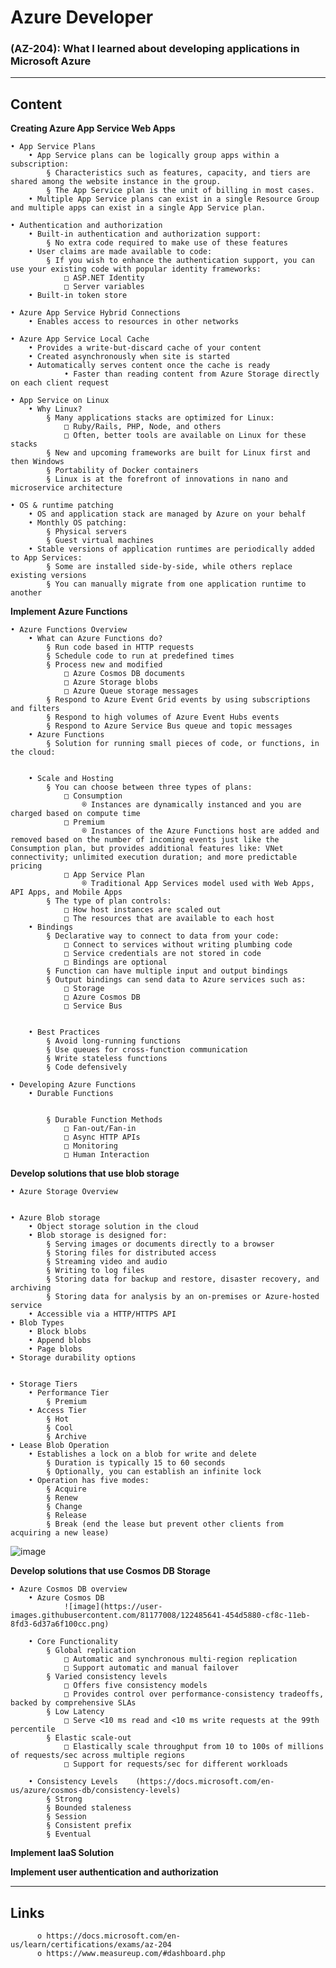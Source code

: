 # Azure Developer

### (AZ-204): What I learned about developing applications in Microsoft Azure 
________________________
## Content

**Creating Azure App Service Web Apps**

	• App Service Plans
		• App Service plans can be logically group apps within a subscription:
			§ Characteristics such as features, capacity, and tiers are shared among the website instance in the group.
			§ The App Service plan is the unit of billing in most cases.
		• Multiple App Service plans can exist in a single Resource Group and multiple apps can exist in a single App Service plan.
		
	• Authentication and authorization
		• Built-in authentication and authorization support:
			§ No extra code required to make use of these features
		• User claims are made available to code:
			§ If you wish to enhance the authentication support, you can use your existing code with popular identity frameworks:
				□ ASP.NET Identity
				□ Server variables
		• Built-in token store

	• Azure App Service Hybrid Connections
		• Enables access to resources in other networks

	• Azure App Service Local Cache
		• Provides a write-but-discard cache of your content
		• Created asynchronously when site is started
		• Automatically serves content once the cache is ready
                • Faster than reading content from Azure Storage directly on each client request
		
	• App Service on Linux
		• Why Linux?
			§ Many applications stacks are optimized for Linux:
				□ Ruby/Rails, PHP, Node, and others
				□ Often, better tools are available on Linux for these stacks
			§ New and upcoming frameworks are built for Linux first and then Windows
			§ Portability of Docker containers
			§ Linux is at the forefront of innovations in nano and microservice architecture

	• OS & runtime patching
		• OS and application stack are managed by Azure on your behalf
		• Monthly OS patching:
			§ Physical servers
			§ Guest virtual machines
		• Stable versions of application runtimes are periodically added to App Services:
			§ Some are installed side-by-side, while others replace existing versions
			§ You can manually migrate from one application runtime to another
			

**Implement Azure Functions**

	• Azure Functions Overview
		• What can Azure Functions do?
			§ Run code based in HTTP requests
			§ Schedule code to run at predefined times
			§ Process new and modified
				□ Azure Cosmos DB documents
				□ Azure Storage blobs
				□ Azure Queue storage messages
			§ Respond to Azure Event Grid events by using subscriptions and filters
			§ Respond to high volumes of Azure Event Hubs events
			§ Respond to Azure Service Bus queue and topic messages
		• Azure Functions
			§ Solution for running small pieces of code, or functions, in the cloud:
						

		• Scale and Hosting
			§ You can choose between three types of plans:
				□ Consumption
					® Instances are dynamically instanced and you are charged based on compute time
				□ Premium
					® Instances of the Azure Functions host are added and removed based on the number of incoming events just like the Consumption plan, but provides additional features like: VNet connectivity; unlimited execution duration; and more predictable pricing
				□ App Service Plan
					® Traditional App Services model used with Web Apps, API Apps, and Mobile Apps
			§ The type of plan controls:
				□ How host instances are scaled out
				□ The resources that are available to each host
		• Bindings
			§ Declarative way to connect to data from your code:
				□ Connect to services without writing plumbing code
				□ Service credentials are not stored in code
				□ Bindings are optional
			§ Function can have multiple input and output bindings
			§ Output bindings can send data to Azure services such as:
				□ Storage
				□ Azure Cosmos DB
				□ Service Bus
					

		• Best Practices
			§ Avoid long-running functions
			§ Use queues for cross-function communication
			§ Write stateless functions
			§ Code defensively
			
	• Developing Azure Functions
		• Durable Functions
					

			§ Durable Function Methods
				□ Fan-out/Fan-in
				□ Async HTTP APIs
				□ Monitoring
				□ Human Interaction


**Develop solutions that use blob storage**

	• Azure Storage Overview
				

	• Azure Blob storage
		• Object storage solution in the cloud
		• Blob storage is designed for:
			§ Serving images or documents directly to a browser
			§ Storing files for distributed access
			§ Streaming video and audio
			§ Writing to log files
			§ Storing data for backup and restore, disaster recovery, and archiving
			§ Storing data for analysis by an on-premises or Azure-hosted service
		• Accessible via a HTTP/HTTPS API
	• Blob Types
		• Block blobs
		• Append blobs
		• Page blobs
	• Storage durability options
			
	
	• Storage Tiers
		• Performance Tier
			§ Premium
		• Access Tier
			§ Hot
			§ Cool
			§ Archive
	• Lease Blob Operation
		• Establishes a lock on a blob for write and delete
			§ Duration is typically 15 to 60 seconds
			§ Optionally, you can establish an infinite lock
		• Operation has five modes:
			§ Acquire
			§ Renew
			§ Change
			§ Release
			§ Break (end the lease but prevent other clients from acquiring a new lease)

![image](https://user-images.githubusercontent.com/81177008/122333793-82164280-ceed-11eb-800c-5b9a5f62d4ef.png)


**Develop solutions that use Cosmos DB Storage**

	• Azure Cosmos DB overview
		• Azure Cosmos DB
				![image](https://user-images.githubusercontent.com/81177008/122485641-454d5880-cf8c-11eb-8fd3-6d37a6f100cc.png)
		
		• Core Functionality
			§ Global replication
				□ Automatic and synchronous multi-region replication
				□ Support automatic and manual failover
			§ Varied consistency levels
				□ Offers five consistency models
				□ Provides control over performance-consistency tradeoffs, backed by comprehensive SLAs
			§ Low Latency
				□ Serve <10 ms read and <10 ms write requests at the 99th percentile
			§ Elastic scale-out
				□ Elastically scale throughput from 10 to 100s of millions of requests/sec across multiple regions
				□ Support for requests/sec for different workloads
				
		• Consistency Levels    (https://docs.microsoft.com/en-us/azure/cosmos-db/consistency-levels)
			§ Strong
			§ Bounded staleness
			§ Session
			§ Consistent prefix
			§ Eventual
			

**Implement IaaS Solution**

**Implement user authentication and authorization**
          
________________________
## Links

          o https://docs.microsoft.com/en-us/learn/certifications/exams/az-204
          o https://www.measureup.com/#dashboard.php
